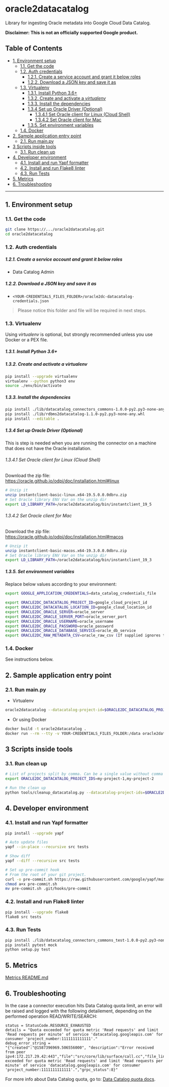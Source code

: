 # oracle2datacatalog

Library for ingesting Oracle metadata into Google Cloud Data Catalog.

**Disclaimer: This is not an officially supported Google product.**

<!--
  ⚠️ DO NOT UPDATE THE TABLE OF CONTENTS MANUALLY ️️⚠️
  run `npx markdown-toc -i README.md`.

  Please stick to 80-character line wraps as much as you can.
-->

## Table of Contents

<!-- toc -->

- [1. Environment setup](#1-environment-setup)
  * [1.1. Get the code](#11-get-the-code)
  * [1.2. Auth credentials](#12-auth-credentials)
      - [1.2.1. Create a service account and grant it below roles](#121-create-a-service-account-and-grant-it-below-roles)
      - [1.2.2. Download a JSON key and save it as](#122-download-a-json-key-and-save-it-as)
  * [1.3. Virtualenv](#13-virtualenv)
      - [1.3.1. Install Python 3.6+](#131-install-python-36)
      - [1.3.2. Create and activate a *virtualenv*](#132-create-and-activate-a-virtualenv)
      - [1.3.3. Install the dependencies](#133-install-the-dependencies)
      - [1.3.4 Set up Oracle Driver (Optional)](#134-set-up-oracle-driver--optional)
        * [1.3.4.1 Set Oracle client for Linux (Cloud Shell)](#1341-set-oracle-client-for-linux-cloud-shell)
        * [1.3.4.2 Set Oracle client for Mac](#1342-set-oracle-client-for-mac)
      - [1.3.5. Set environment variables](#135-set-environment-variables)
  * [1.4. Docker](#14-docker)
- [2. Sample application entry point](#2-sample-application-entry-point)
  * [2.1. Run main.py](#21-run-mainpy)
- [3 Scripts inside tools](#3-scripts-inside-tools)
  * [3.1. Run clean up](#31-run-clean-up)
- [4. Developer environment](#4-developer-environment)
  * [4.1. Install and run Yapf formatter](#41-install-and-run-yapf-formatter)
  * [4.2. Install and run Flake8 linter](#42-install-and-run-flake8-linter)
  * [4.3. Run Tests](#43-run-tests)
- [5. Metrics](#5-metrics)
- [6. Troubleshooting](#6-troubleshooting)

<!-- tocstop -->

-----

## 1. Environment setup

### 1.1. Get the code

````bash
git clone https://.../oracle2datacatalog.git
cd oracle2datacatalog
````

### 1.2. Auth credentials

##### 1.2.1. Create a service account and grant it below roles

- Data Catalog Admin

##### 1.2.2. Download a JSON key and save it as
- `<YOUR-CREDENTIALS_FILES_FOLDER>/oracle2dc-datacatalog-credentials.json`

> Please notice this folder and file will be required in next steps.

### 1.3. Virtualenv

Using *virtualenv* is optional, but strongly recommended unless you use Docker or a PEX file.

##### 1.3.1. Install Python 3.6+

##### 1.3.2. Create and activate a *virtualenv*

```bash
pip install --upgrade virtualenv
virtualenv --python python3 env
source ./env/bin/activate
```

##### 1.3.3. Install the dependencies

```bash
pip install ./lib/datacatalog_connectors_commons-1.0.0-py2.py3-none-any.whl
pip install ./lib/rdbms2datacatalog-1.1.0-py2.py3-none-any.whl
pip install --editable .
```

##### 1.3.4 Set up Oracle Driver  (Optional)
This is step is needed when you are running the connector on a machine that does not have the Oracle installation.

###### 1.3.4.1 Set Oracle client for Linux (Cloud Shell)
Download the zip file:
https://oracle.github.io/odpi/doc/installation.html#linux

```bash
# Unzip it
unzip instantclient-basic-linux.x64-19.5.0.0.0dbru.zip
# Set Oracle library ENV Var on the unzip dir
export LD_LIBRARY_PATH=/oracle2datacatalog/bin/instantclient_19_5
```

###### 1.3.4.2 Set Oracle client for Mac
Download the zip file:
https://oracle.github.io/odpi/doc/installation.html#macos

```bash
# Unzip it
unzip instantclient-basic-macos.x64-19.3.0.0.0dbru.zip
# Set Oracle library ENV Var on the unzip dir
export LD_LIBRARY_PATH=/oracle2datacatalog/bin/instantclient_19_3
```

##### 1.3.5. Set environment variables

Replace below values according to your environment:

```bash
export GOOGLE_APPLICATION_CREDENTIALS=data_catalog_credentials_file

export ORACLE2DC_DATACATALOG_PROJECT_ID=google_cloud_project_id
export ORACLE2DC_DATACATALOG_LOCATION_ID=google_cloud_location_id
export ORACLE2DC_ORACLE_SERVER=oracle_server
export ORACLE2DC_ORACLE_SERVER_PORT=oracle_server_port
export ORACLE2DC_ORACLE_USERNAME=oracle_username
export ORACLE2DC_ORACLE_PASSWORD=oracle_password
export ORACLE2DC_ORACLE_DATABASE_SERVICE=oracle_db_service
export ORACLE2DC_RAW_METADATA_CSV=oracle_raw_csv (If supplied ignores the Oracle server credentials)

```

### 1.4. Docker

See instructions below.

## 2. Sample application entry point

### 2.1. Run main.py

- Virtualenv

```bash
oracle2datacatalog --datacatalog-project-id=$ORACLE2DC_DATACATALOG_PROJECT_ID --datacatalog-location-id=$ORACLE2DC_DATACATALOG_LOCATION_ID --oracle-host=$ORACLE2DC_ORACLE_SERVER --oracle-port=$ORACLE2DC_ORACLE_SERVER_PORT --oracle-user=$ORACLE2DC_ORACLE_USERNAME --oracle-pass=$ORACLE2DC_ORACLE_PASSWORD --oracle-db-service=$ORACLE2DC_ORACLE_DATABASE_SERVICE --raw-metadata-csv=$ORACLE2DC_RAW_METADATA_CSV      
```

- Or using Docker

```bash
docker build -t oracle2datacatalog .
docker run --rm --tty -v YOUR-CREDENTIALS_FILES_FOLDER:/data oracle2datacatalog --datacatalog-project-id=$ORACLE2DC_DATACATALOG_PROJECT_ID  --datacatalog-location-id=$ORACLE2DC_DATACATALOG_LOCATION_ID --oracle-host=$ORACLE2DC_ORACLE_SERVER --oracle-port=$ORACLE2DC_ORACLE_SERVER_PORT  --oracle-user=$ORACLE2DC_ORACLE_USERNAME --oracle-pass=$ORACLE2DC_ORACLE_PASSWORD --oracle-db-service=$ORACLE2DC_ORACLE_DATABASE_SERVICE --raw-metadata-csv=$ORACLE2DC_RAW_METADATA_CSV    
```

## 3 Scripts inside tools

### 3.1. Run clean up

```bash
# List of projects split by comma. Can be a single value without comma
export ORACLE2DC_DATACATALOG_PROJECT_IDS=my-project-1,my-project-2
```

```bash
# Run the clean up
python tools/cleanup_datacatalog.py --datacatalog-project-ids=$ORACLE2DC_DATACATALOG_PROJECT_IDS 

```

## 4. Developer environment

### 4.1. Install and run Yapf formatter

```bash
pip install --upgrade yapf

# Auto update files
yapf --in-place --recursive src tests

# Show diff
yapf --diff --recursive src tests

# Set up pre-commit hook
# From the root of your git project.
curl -o pre-commit.sh https://raw.githubusercontent.com/google/yapf/master/plugins/pre-commit.sh
chmod a+x pre-commit.sh
mv pre-commit.sh .git/hooks/pre-commit
```

### 4.2. Install and run Flake8 linter

```bash
pip install --upgrade flake8
flake8 src tests
```

### 4.3. Run Tests

```bash
pip install ./lib/datacatalog_connectors_commons_test-1.0.0-py2.py3-none-any.whl
pip install pytest mock
python setup.py test
```

## 5. Metrics

[Metrics README.md](docs/README.md)

## 6. Troubleshooting

In the case a connector execution hits Data Catalog quota limit, an error will be raised and logged with the following detailement, depending on the performed operation READ/WRITE/SEARCH: 
```
status = StatusCode.RESOURCE_EXHAUSTED
details = "Quota exceeded for quota metric 'Read requests' and limit 'Read requests per minute' of service 'datacatalog.googleapis.com' for consumer 'project_number:1111111111111'."
debug_error_string = 
"{"created":"@1587396969.506556000", "description":"Error received from peer ipv4:172.217.29.42:443","file":"src/core/lib/surface/call.cc","file_line":1056,"grpc_message":"Quota exceeded for quota metric 'Read requests' and limit 'Read requests per minute' of service 'datacatalog.googleapis.com' for consumer 'project_number:1111111111111'.","grpc_status":8}"
```
For more info about Data Catalog quota, go to: [Data Catalog quota docs](https://cloud.google.com/data-catalog/docs/resources/quotas).